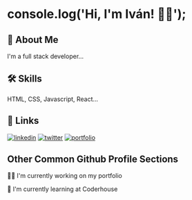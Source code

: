 
# console.log('Hi, I'm Iván! 👨‍💻');

## 🚀 About Me
I'm a full stack developer...


## 🛠 Skills
 HTML, CSS, Javascript, React...


## 🔗 Links

[![linkedin](https://img.shields.io/badge/linkedin-0A66C2?style=for-the-badge&logo=linkedin&logoColor=white)](https://www.linkedin.com/)
[![twitter](https://img.shields.io/badge/twitter-1DA1F2?style=for-the-badge&logo=twitter&logoColor=white)](https://twitter.com/)
[![portfolio](https://img.shields.io/badge/my_portfolio-000?style=for-the-badge&logo=ko-fi&logoColor=white)](https://katherineoelsner.com/)


## Other Common Github Profile Sections
👩‍💻 I'm currently working on my portfolio

🧠 I'm currently learning at Coderhouse